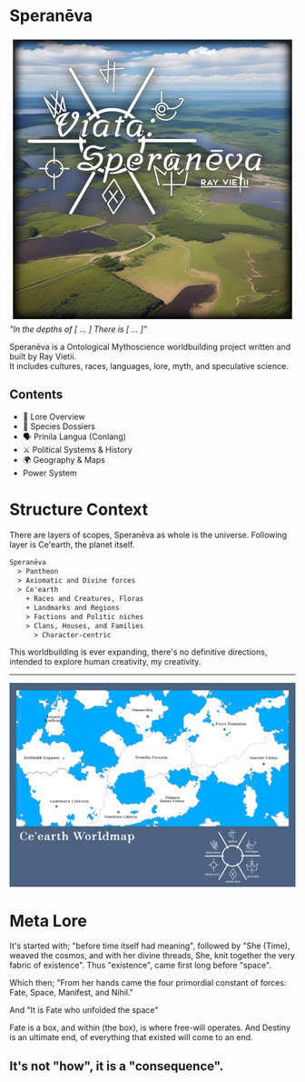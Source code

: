 # Speranēva  
![cover](./cover.png)
_"In the depths of [ ... ]  There is [ ... ]"_  

Speranēva is a Ontological Mythoscience worldbuilding project written and built by Ray Vietii.  
It includes cultures, races, languages, lore, myth, and speculative science.

## Contents
- 📜 Lore Overview
- 🧬 Species Dossiers
- 🗣️ Prinila Langua (Conlang)
- ⚔️ Political Systems & History
- 🌍 Geography & Maps
- Power System

# Structure Context

There are layers of scopes, Speranēva as whole is the universe. Following layer is Ce'earth, the planet itself.
```
Speranēva
  > Pantheon
  > Axiomatic and Divine forces
  > Ce'earth
    + Races and Creatures, Floras
    + Landmarks and Regions
    > Factions and Politic niches
    > Clans, Houses, and Families
      > Character-centric
```

This worldbuilding is ever expanding, there's no definitive directions, intended to explore human creativity, my creativity.

---
![worldmap](worldmap.png)

# Meta Lore

It's started with; "before time itself had meaning", followed by "She (Time), weaved the cosmos, and with her divine threads, She, knit together the very fabric of existence". Thus "existence", came first long before "space".

Which then; "From her hands came the four primordial constant of forces: Fate, Space, Manifest, and Nihil."

And "It is Fate who unfolded the space"

Fate is a box, and within (the box), is where free-will operates. And Destiny is an ultimate end, of everything that existed will come to an end.

It's not "how", it is a "consequence".
---
